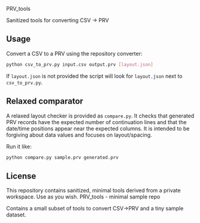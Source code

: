PRV_tools

Sanitized tools for converting CSV -> PRV

Usage
-----

Convert a CSV to a PRV using the repository converter:

```bash
python csv_to_prv.py input.csv output.prv [layout.json]
```

If `layout.json` is not provided the script will look for `layout.json` next to `csv_to_prv.py`.

Relaxed comparator
------------------

A relaxed layout checker is provided as `compare.py`. It checks that generated PRV records have the expected
number of continuation lines and that the date/time positions appear near the expected columns. It is intended
to be forgiving about data values and focuses on layout/spacing.

Run it like:

```bash
python compare.py sample.prv generated.prv
```

License
-------

This repository contains sanitized, minimal tools derived from a private workspace. Use as you wish.
PRV_tools - minimal sample repo

Contains a small subset of tools to convert CSV→PRV and a tiny sample dataset.
